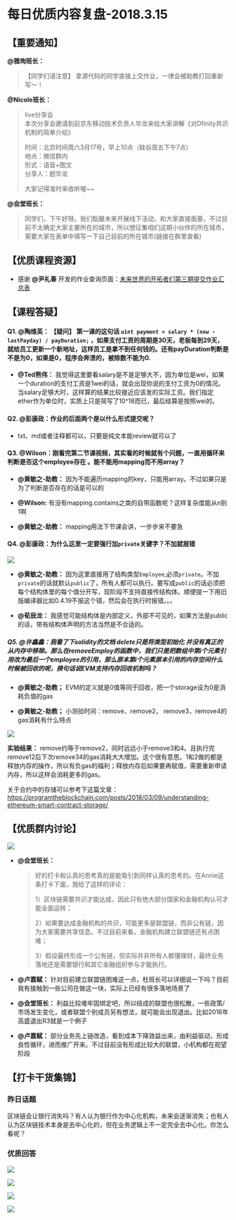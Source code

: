 # 每日优质内容复盘-2018.3.15

## 【重要通知】

**@雅珣班长：** 

> 【同学们请注意】
拿源代码的同学直接上交作业，一律会被助教打回重新写～！

**@Nicole班长：** 

> live分享会  
> 本次分享会邀请到前京东移动技术负责人华龙来给大家讲解《对Dfinity共识机制的简单介绍》
> 
> 时间：北京时间周六3月17号，早上10点（硅谷周五下午7点）  
> 地点：微信群内  
> 形式：语音+图文  
> 分享人：题华龙  
> 
> 大家记得准时来收听喔️~~

**@会堂班长：** 

> 同学们，下午好呀。我们酝酿未来开展线下活动，和大家直接面基，不过目前不太确定大家主要所在的城市，所以想征集咱们这期小伙伴的所在城市，需要大家在表单中填写一下自己目前的所在城市(链接在群里查看)

## 【优质课程资源】

- 感谢 **@尹礼春** 开发的作业查询页面：[未来世界的开拓者们第三期提交作业汇总表](http://gg.czk1.com/guigu/)

## 【课程答疑】

#### Q1. @陶维英： 【疑问】 第一课的这句话 `uint payment = salary * (now - lastPayday) / payDuration;` ，如果支付工资的周期是30天，老板每到29天，就给员工更新一个新地址，这样员工是拿不到任何钱的。还有payDuration判断是不是为0，如果是0，程序会奔溃的，被除数不能为0.

- **@Ted熊伟：** 我觉得这里要看salary是不是足够大不，因为单位是wei，如果一个duration的支付工资是1wei的话，就会出现你说的支付工资为0的情况。当salary足够大时，这样算的结果比较接近应该发的实际工资。我们指定ether作为单位时，实质上只是简写了10^18而已，最后结算是按照wei的。

#### Q2. @彭康政：作业的后面两个是以什么形式提交呢？

- txt、md或者注释都可以，只要是纯文本能review就可以了

#### Q3. @Wilson：刚看完第二节课视频，其实看的时候就有个问题，一直用循环来判断是否这个employee存在 。能不能用mapping而不用array？

- **@黄敏之-助教：** 因为不能遍历mapping的key，只能用array。不过如果只是为了判断是否存在的话是可以的

- **@Wilson:** 有没有mapping.contains之类的自带函数呢？这样复杂度能从n到1啊

- **@黄敏之-助教：** mapping用法下节课会讲，一步步来不要急

#### Q4. @彭康政：为什么这里一定要强行加`private`关键字？不加就报错

![](images/2018.3.15_code.jpg)

- **@黄敏之-助教：** 因为这里直接用了结构类型`Employee`,必须`private`。不加`private`的话就默认`public`了，所有人都可以执行。要写成`public`的话必须把每个结构体里的每个值分开写，现阶段不支持直接传结构体。顺便提一下用旧版编译器比如0.4.19不报这个错，然后会在执行时报错。。。

- **@荀辰龙：** 我感觉可能结构体是内部定义，外部不可见的，如果方法是public的话，带有结构体声明的方法当然是不合适的。

##### Q5. @许鑫鑫：我看了下solidity的文档 delete只是将类型初始化 并没有真正的从内存中移除。那么在removeEmploy的函数中，我们只是把数组中第i个元素引用改为最后一个employee的引用，那么原本第i个元素原本引用的内存空间什么时候被回收的呢，换句话说EVM支持内存回收机制吗？

- **@黄敏之-助教；** EVM的定义就是0值等同于回收，把一个storage设为0是消耗负值的gas

- **@黄敏之-助教；** 小测验时间：remove、remove2， remove3，remove4的gas消耗有什么特点

![](images/2018.3.15_gas.png)

**实验结果：** remove约等于remove2，同时远远小于remove3和4。且执行完remove12后下次remove34的gas消耗大大增加。这个很有意思。1和2做的都是释放内存的操作，所以有负gas的福利；释放内存后如果要再赋值，需要重新申请内存，所以这样会消耗更多的gas。

关于合约中的存储可以参考下这篇文章： https://programtheblockchain.com/posts/2018/03/09/understanding-ethereum-smart-contract-storage/  

## 【优质群内讨论】

![](images/2018.3.15_card1.jpg)

- **@会堂班长：** 

    > 好的打卡和认真的思考真的是能吸引到同样认真的思考的。在Annie这条打卡下面，我给了这样的评论：  
    > 
    > 1）区块链需要共识才能达成，因此只有绝大部分国家和金融机构认可才能全面运转；  
    >
    > 2）如果要达成金融机构的共识，可能更多是联盟链，而非公有链，因为大家需要共享信息。不过目前来看，金融机构建立联盟链还有点困难；  
    >
    > 3）假设最终形成一个公有链，但实际并非所有人都懂理财，最终业务落地还是需要银行和其它金融组织参与才能执行。

- **@卢嘉赋：** 针对目前建立联盟链困难这一点，杜班长可以详细说一下吗？目前我有接触到一些公司在做这一块，实际上已经有很多落地场景了

- **@会堂班长：** 利益比较难牢固绑定吧，所以结成的联盟也很松散，一些政策/市场发生变化，或者联盟个别成员另有想法，就可能会出现退出。比如2016年高盛退出R3就是一个例子

- **@卢嘉赋：** 部分业务先上链改造，看到成本下降效益出来，由利益驱动，形成良性循环，进而推广开来。不过目前没有形成比较大的联盟，小机构都在观望阶段

## 【打卡干货集锦】

### 昨日话题

区块链会让银行消失吗？有人认为银行作为中心化机构，未来会逐渐消失；也有人认为区块链技术本身是去中心化的，但在业务逻辑上不一定完全去中心化。你怎么看呢？

### 优质回答

![](images/2018.3.15_card1.jpg)

![](images/2018.3.15_card2.png)

![](images/2018.3.15_card3.png)

![](images/2018.3.15_card4.png)